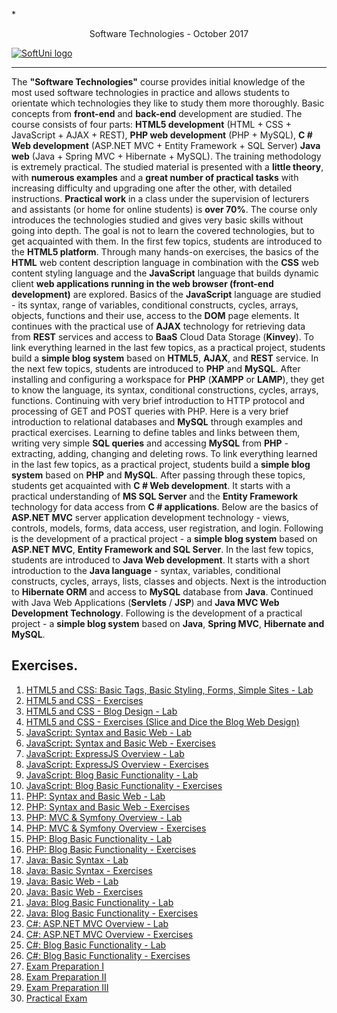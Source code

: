  *<p align="center"> Software Technologies - October 2017<p>
<a href="https://softuni.bg/trainings/1714/software-technologies-october-2017">  ![SoftUni logo][logo] <a/>

[logo]: http://innovationstarterbox.bg/wp-content/uploads/2016/05/Softuni_logo_trasparent.png "Logo Title Text 2"

---
The **"Software Technologies"** course provides initial knowledge of the most used software technologies in practice and allows students to orientate which technologies they like to study them more thoroughly. Basic concepts from **front-end** and **back-end** development are studied. The course consists of four parts: **HTML5 development** (HTML + CSS + JavaScript + AJAX + REST), **PHP web development** (PHP + MySQL), **C # Web development** (ASP.NET MVC + Entity Framework + SQL Server) **Java web** (Java + Spring MVC + Hibernate + MySQL). The training methodology is extremely practical. The studied material is presented with a **little theory**, with **numerous examples** and a **great number of practical tasks** with increasing difficulty and upgrading one after the other, with detailed instructions. **Practical work** in a class under the supervision of lecturers and assistants (or home for online students) is **over 70%**. The course only introduces the technologies studied and gives very basic skills without going into depth. The goal is not to learn the covered technologies, but to get acquainted with them. In the first few topics, students are introduced to the **HTML5 platform**. Through many hands-on exercises, the basics of the **HTML** web content description language in combination with the **CSS** web content styling language and the **JavaScript** language that builds dynamic client **web applications running in the web browser (front-end development)** are explored. Basics of the **JavaScript** language are studied - its syntax, range of variables, conditional constructs, cycles, arrays, objects, functions and their use, access to the **DOM** page elements. It continues with the practical use of **AJAX** technology for retrieving data from **REST** services and access to **BaaS** Cloud Data Storage (**Kinvey**). To link everything learned in the last few topics, as a practical project, students build a **simple blog system** based on **HTML5**, **AJAX**,  and **REST** service. In the next few topics, students are introduced to **PHP** and **MySQL**. After installing and configuring a workspace for **PHP** (**XAMPP** or **LAMP**), they get to know the language, its syntax, conditional constructions, cycles, arrays, functions. Continuing with very brief introduction to HTTP protocol and processing of GET and POST queries with PHP. Here is a very brief introduction to relational databases and **MySQL** through examples and practical exercises. Learning to define tables and links between them, writing very simple **SQL queries** and accessing **MySQL** from **PHP** - extracting, adding, changing and deleting rows. To link everything learned in the last few topics, as a practical project, students build a **simple blog system** based on **PHP** and **MySQL**. After passing through these topics, students get acquainted with **C # Web development**. It starts with a practical understanding of **MS SQL Server** and the **Entity Framework** technology for data access from **C # applications**. Below are the basics of **ASP.NET MVC** server application development technology - views, controls, models, forms, data access, user registration, and login. Following is the development of a practical project - a **simple blog system** based on **ASP.NET MVC**, **Entity Framework and SQL Server**. In the last few topics, students are introduced to **Java Web development**. It starts with a short introduction to the **Java language** - syntax, variables, conditional constructs, cycles, arrays, lists, classes and objects. Next is the introduction to **Hibernate ORM** and access to **MySQL** database from **Java**. Continued with Java Web Applications (**Servlets** / **JSP**) and **Java MVC Web Development Technology**. Following is the development of a practical project - a **simple blog system** based on **Java**, **Spring MVC**, **Hibernate and MySQL**.

## Exercises.
1. <a href=""> HTML5 and CSS: Basic Tags, Basic Styling, Forms, Simple Sites - Lab </a> 
2. <a href="https://github.com/melikpehlivanov/Software-Technologies---October-2017/tree/master/HTML5%20and%20CSS%20-%20Exercises"> HTML5 and CSS - Exercises </a> 
3. <a href="https://github.com/melikpehlivanov/Software-Technologies---October-2017/tree/master/SoftUniBlog"> HTML5 and CSS - Blog Design - Lab </a> 
4. <a href=""> HTML5 and CSS - Exercises (Slice and Dice the Blog Web Design) </a>
5. <a href="https://github.com/melikpehlivanov/Software-Technologies---October-2017/tree/master/JavaScript%20-%20Basic%20Web%20(Lab-Exercises)%20-%20(Calculator)"> JavaScript: Syntax and Basic Web - Lab </a>
6. <a href="https://github.com/melikpehlivanov/Software-Technologies---October-2017/tree/master/JavaScript%20Basics%20-%20Exercises"> JavaScript: Syntax and Basic Web - Exercises </a>
7. <a href=""> JavaScript: ExpressJS Overview - Lab </a>
9. <a href=""> JavaScript: ExpressJS Overview - Exercises </a>
10. <a href="https://github.com/melikpehlivanov/Software-Technologies---October-2017/tree/master/JavaScript%20-%20Blog%20Basic%20Functionality%20%2B%20%20Blog%20Admin%20Functionality%20-%20(Lab)%20%2B%20Exercises%20-%20(SoftUni%20Blog)"> JavaScript: Blog Basic Functionality - Lab </a>
11. <a href="https://github.com/melikpehlivanov/Software-Technologies---October-2017/tree/master/JavaScript%20-%20Blog%20Basic%20Functionality%20%2B%20%20Blog%20Admin%20Functionality%20-%20(Lab)%20%2B%20Exercises%20-%20(SoftUni%20Blog)"> JavaScript: Blog Basic Functionality - Exercises </a>
12. <a href=""> PHP: Syntax and Basic Web - Lab </a>
13. <a href="https://github.com/melikpehlivanov/Software-Technologies---October-2017/tree/master/PHP%20-%20Syntax%2C%20Basic%20Web%20-%20Exercise"> PHP: Syntax and Basic Web - Exercises </a>
13. <a href="https://github.com/melikpehlivanov/Software-Technologies---October-2017/tree/master/PHP%20MVC%20%26%20Symfony%20-%20(Lab)%20Exercises"> PHP: MVC & Symfony Overview  - Lab </a>
14. <a href="https://github.com/melikpehlivanov/Software-Technologies---October-2017/tree/master/PHP%20MVC%20%26%20Symfony%20-%20(Lab)%20Exercises"> PHP: MVC & Symfony Overview - Exercises </a>
15. <a href="https://github.com/melikpehlivanov/Software-Technologies---October-2017/tree/master/PHP%20Blog%20Basic%20Functionality%20%2B%20Blog%20Admin%20Functionality%20-%20(Lab)%20%2B%20Exercises/Blog"> PHP: Blog Basic Functionality - Lab  </a>
16. <a href="https://github.com/melikpehlivanov/Software-Technologies---October-2017/tree/master/PHP%20Blog%20Basic%20Functionality%20%2B%20Blog%20Admin%20Functionality%20-%20(Lab)%20%2B%20Exercises/Blog"> PHP: Blog Basic Functionality - Exercises </a>
17. <a href=""> Java: Basic Syntax - Lab </a>
18. <a href="https://github.com/melikpehlivanov/Software-Technologies---October-2017/tree/master/JavaScript%20Basics%20-%20Exercises"> Java: Basic Syntax - Exercises  </a>
19. <a href="https://github.com/melikpehlivanov/Software-Technologies---October-2017/tree/master/Java%20Basic%20Web%20-%20(Calculator)"> Java: Basic Web - Lab </a>
20. <a href="https://github.com/melikpehlivanov/Software-Technologies---October-2017/tree/master/Java%20Basic%20Web%20-%20(Calculator)"> Java: Basic Web - Exercises  </a>
21. <a href="https://github.com/melikpehlivanov/Software-Technologies---October-2017/tree/master/Java%20Blog%20Basic%20Functionality%20-%20(SoftUni%20Blog)"> Java: Blog Basic Functionality - Lab </a>
22. <a href="https://github.com/melikpehlivanov/Software-Technologies---October-2017/tree/master/Java%20Blog%20Basic%20Functionality%20-%20(SoftUni%20Blog)"> Java: Blog Basic Functionality - Exercises </a>
23. <a href="https://github.com/melikpehlivanov/Software-Technologies---October-2017/tree/master/C%23%20-%20Calculator"> C#: ASP.NET MVC Overview - Lab </a>
24. <a href="https://github.com/melikpehlivanov/Software-Technologies---October-2017/tree/master/C%23%20-%20Calculator"> C#: ASP.NET MVC Overview - Exercises </a>
25. <a href="https://github.com/melikpehlivanov/Software-Technologies---October-2017/tree/master/C%23%20Blog"> C#: Blog Basic Functionality - Lab </a>
26. <a href="https://github.com/melikpehlivanov/Software-Technologies---October-2017/tree/master/C%23%20Blog"> C#: Blog Basic Functionality - Exercises </a>
27. <a href="https://github.com/melikpehlivanov/Software-Technologies---October-2017/tree/master/Exam%20Preparation%20(Exam%20-%202%20September)"> Exam Preparation I </a>
28. <a href="https://github.com/melikpehlivanov/Software-Technologies---October-2017/tree/master/Exam%20Preparation%20(RetakeExam%20-%205%20September)"> Exam Preparation II </a>
29. <a href="https://github.com/melikpehlivanov/Software-Technologies---October-2017/tree/master/ExamPrep%20III%20-%20Kanban%20Board"> Exam Preparation III </a>
30. <a href="https://github.com/melikpehlivanov/Software-Technologies---October-2017/tree/master/Practical%20Exam%2021%20December%202017"> Practical Exam </a>
